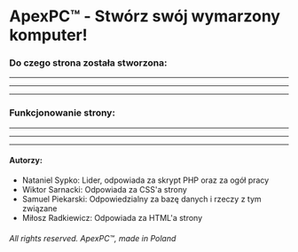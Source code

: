 # ApexPC™ - Stwórz swój wymarzony komputer!

### Do czego strona została stworzona:
-----------------------------------------
-----------------------------------------
-----------------------------------------

### Funkcjonowanie strony:
-----------------------------------------
-----------------------------------------
-----------------------------------------


#### Autorzy:
- Nataniel Sypko: Lider, odpowiada za skrypt PHP oraz za ogół pracy
- Wiktor Sarnacki: Odpowiada za CSS'a strony
- Samuel Piekarski: Odpowiedzialny za bazę danych i rzeczy z tym związane
- Miłosz Radkiewicz: Odpowiada za HTML'a strony

###### All rights reserved. ApexPC™, made in Poland
